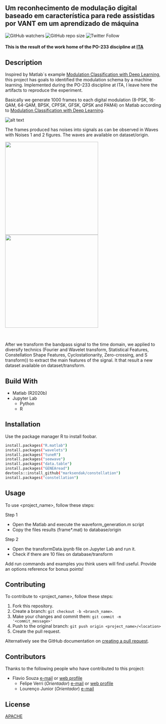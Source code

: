 ## Um reconhecimento de modulação digital baseado em característica para rede assistidas por VANT em um aprendizado de máquina
<!--- These are examples. See https://shields.io for others or to customize this set of shields. You might want to include dependencies, project status and licence info here --->
![GitHub watchers](https://img.shields.io/github/watchers/flaviol-souza/po-233-ita?style=social)
![GitHub repo size](https://img.shields.io/github/repo-size/flaviol-souza/po-233-ita)
![Twitter Follow](https://img.shields.io/twitter/follow/flaviolsouza?style=social)
#### This is the result of the work home of the PO-233 discipline at [ITA](http://ita.br/)

## Description
Inspired by Matlab`s example [Modulation Classification with Deep Learning](https://www.mathworks.com/help/comm/examples/modulation-classification-with-deep-learning.html?s_tid=mwa_osa_a), this project has goals to identified the modulation schema by a machine learning. Implemented during the PO-233 discipline at ITA, I leave here the artifacts to reproduce the experiment.

Basically we generate 1000 frames to each digital modulation (8-PSK, 16-QAM, 64-QAM, BPSK, CPFSK, GFSK, QPSK and PAM4) on Matlab according to [Modulation Classification with Deep Learning](https://www.mathworks.com/help/comm/examples/modulation-classification-with-deep-learning.html?s_tid=mwa_osa_a).

![alt text](https://github.com/flaviol-souza/po-233-ita/blob/master/images/waves.png)

The frames produced has noises into signals as can be observed in Waves with Noises 1 and 2 figures. The waves are available on dataset/origin.
<p float="left">
    <img width="300" height="300" src="https://github.com/flaviol-souza/po-233-ita/blob/master/images/layout1.png">
    <img width="300" height="300" src="https://github.com/flaviol-souza/po-233-ita/blob/master/images/layout2.png">
</p></br>

After we transform the bandpass signal to the time domain, we applied to diversify technics (Fourier and Wavelet transform, Statistical Features, Constellation Shape Features, Cyclostationarity, Zero-crossing, and S transform)) to extract the main features of the signal. It that result a new dataset available on dataset/transform.

## Build With
* Matlab (R2020b)
* Jupyter Lab 
    * Python
    * R

## Installation

Use the package manager R to install foobar.

```bash
install.packages("R.matlab")
install.packages("wavelets")
install.packages("tuneR")
install.packages("seewave")
install.packages("data.table")
install.packages("GENEAread")
devtools::install_github("marksendak/constellation")
install.packages("constellation")
```

## Usage

To use <project_name>, follow these steps:

Step 1
* Open the Matlab and execute the waveform_generation.m script
* Copy the files results (frame*.mat) to database/origin 

Step 2
* Open the transformData.ipynb file on Jupyter Lab and run it.
* Check if there are 10 files on database/transform 

Add run commands and examples you think users will find useful. Provide an options reference for bonus points!

## Contributing 
<!--- If your README is long or you have some specific process or steps you want contributors to follow, consider creating a separate CONTRIBUTING.md file--->
To contribute to <project_name>, follow these steps:

1. Fork this repository.
2. Create a branch: `git checkout -b <branch_name>`.
3. Make your changes and commit them: `git commit -m '<commit_message>'`
4. Push to the original branch: `git push origin <project_name>/<location>`
5. Create the pull request.

Alternatively see the GitHub documentation on [creating a pull request](https://help.github.com/en/github/collaborating-with-issues-and-pull-requests/creating-a-pull-request).

## Contributors
Thanks to the following people who have contributed to this project:
* Flavio Souza [e-mail](mailto:flavio.souza@ifsp.edu.br) or [web profile](https://www.flaviosouza.net) 
    * Felipe Verri (_Orientador_) [e-mail](mailto:verri@ita.br) or [web profile](http://www.comp.ita.br/~verri/) 
    * Lourenço Junior (_Orientador_) [e-mail](mailto:ljr@ita.br)

## License
[APACHE](https://www.apache.org/licenses/LICENSE-2.0)